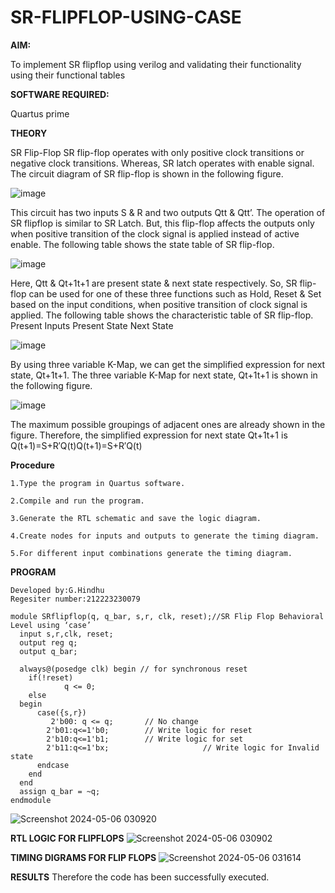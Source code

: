 # SR-FLIPFLOP-USING-CASE

**AIM:**

To implement  SR flipflop using verilog and validating their functionality using their functional tables

**SOFTWARE REQUIRED:**

Quartus prime

**THEORY**

SR Flip-Flop SR flip-flop operates with only positive clock transitions or negative clock transitions. Whereas, SR latch operates with enable signal. The circuit diagram of SR flip-flop is shown in the following figure.

![image](https://github.com/naavaneetha/SR-FLIPFLOP-USING-CASE/assets/154305477/0f710028-ad52-4d3e-9276-8714cf023a25)

 
This circuit has two inputs S & R and two outputs Qtt & Qtt’. The operation of SR flipflop is similar to SR Latch. But, this flip-flop affects the outputs only when positive transition of the clock signal is applied instead of active enable. The following table shows the state table of SR flip-flop.

![image](https://github.com/naavaneetha/SR-FLIPFLOP-USING-CASE/assets/154305477/dabfc4f4-87e3-4cbc-9472-f89ee1b5ed30)

 
Here, Qtt & Qt+1t+1 are present state & next state respectively. So, SR flip-flop can be used for one of these three functions such as Hold, Reset & Set based on the input conditions, when positive transition of clock signal is applied. The following table shows the characteristic table of SR flip-flop. Present Inputs Present State Next State

![image](https://github.com/naavaneetha/SR-FLIPFLOP-USING-CASE/assets/154305477/dd90d16c-aec5-4290-a586-e2346b1e9eb5)

 
By using three variable K-Map, we can get the simplified expression for next state, Qt+1t+1. The three variable K-Map for next state, Qt+1t+1 is shown in the following figure.

![image](https://github.com/naavaneetha/SR-FLIPFLOP-USING-CASE/assets/154305477/473efad6-d70b-4ca7-aeb7-898bbfca319f)

 
The maximum possible groupings of adjacent ones are already shown in the figure. Therefore, the simplified expression for next state Qt+1t+1 is Q(t+1)=S+R′Q(t)Q(t+1)=S+R′Q(t)

**Procedure**

```
1.Type the program in Quartus software.

2.Compile and run the program.

3.Generate the RTL schematic and save the logic diagram.

4.Create nodes for inputs and outputs to generate the timing diagram.

5.For different input combinations generate the timing diagram.
```
**PROGRAM**

```
Developed by:G.Hindhu
Regesiter number:212223230079

module SRflipflop(q, q_bar, s,r, clk, reset);//SR Flip Flop Behavioral Level using ‘case’ 
  input s,r,clk, reset;
  output reg q;
  output q_bar;
 
  always@(posedge clk) begin // for synchronous reset
    if(!reset)       
			q <= 0;
    else 
  begin
      case({s,r})       
	     2'b00: q <= q;		  // No change
        2'b01:q<=1'b0;		  // Write logic for reset
        2'b10:q<=1'b1;		  // Write logic for set
        2'b11:q<=1'bx;                     // Write logic for Invalid state
      endcase
    end
  end
  assign q_bar = ~q;
endmodule
```
![Screenshot 2024-05-06 030920](https://github.com/hindhujanaki/SR-FLIPFLOP-USING-CASE/assets/148514666/49d07a46-35df-4490-a903-a29f8325142d)



**RTL LOGIC FOR FLIPFLOPS**
![Screenshot 2024-05-06 030902](https://github.com/hindhujanaki/SR-FLIPFLOP-USING-CASE/assets/148514666/c82020d8-f76a-4575-80ff-342a3099c75f)


**TIMING DIGRAMS FOR FLIP FLOPS**
![Screenshot 2024-05-06 031614](https://github.com/hindhujanaki/SR-FLIPFLOP-USING-CASE/assets/148514666/9690a44a-33c9-421e-a8a1-5d9e3789f998)


**RESULTS**
Therefore the code has been successfully executed.
